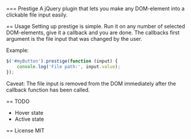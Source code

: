 === Prestige
A jQuery plugin that lets you make any DOM-element into a clickable file input easily.


== Usage
Setting up prestige is simple. Run it on any number of selected DOM-elements, give it a callback and you are done.
The callbacks first argument is the file input that was changed by the user.

Example:
``` javascript
$('#myButton').prestige(function (input) {
    console.log('File path:', input.value);
});
```

Caveat: The file input is removed from the DOM immediately after the callback function has been called.


== TODO
* Hover state
* Active state

== License
MIT
